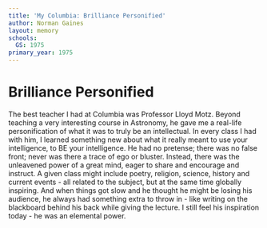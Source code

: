 ```yaml
---
title: 'My Columbia: Brilliance Personified'
author: Norman Gaines
layout: memory
schools:
  GS: 1975
primary_year: 1975
---
```

# Brilliance Personified

The best teacher I had at Columbia was Professor Lloyd Motz. Beyond teaching a very interesting course in Astronomy, he gave me a real-life personification of what it was to truly be an intellectual. In every class I had with him, I learned something new about what it really meant to use your intelligence, to BE your intelligence. He had no pretense; there was no false front; never was there a trace of ego or bluster. Instead, there was the unleavened power of a great mind, eager to share and encourage and instruct. A given class might include poetry, religion, science, history and current events - all related to the subject, but at the same time globally inspiring. And when things got slow and he thought he might be losing his audience, he always had something extra to throw in - like writing on the blackboard behind his back while giving the lecture. I still feel his inspiration today - he was an elemental power.
